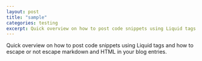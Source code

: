 ```yaml
---
layout: post
title: "sample"
categories: testing
excerpt: Quick overview on how to post code snippets using Liquid tags and how to escape or not escape markdown and HTML in your blog entries.
---
```


Quick overview on how to post code snippets using Liquid tags and how to escape or not escape markdown and HTML in your blog entries.

